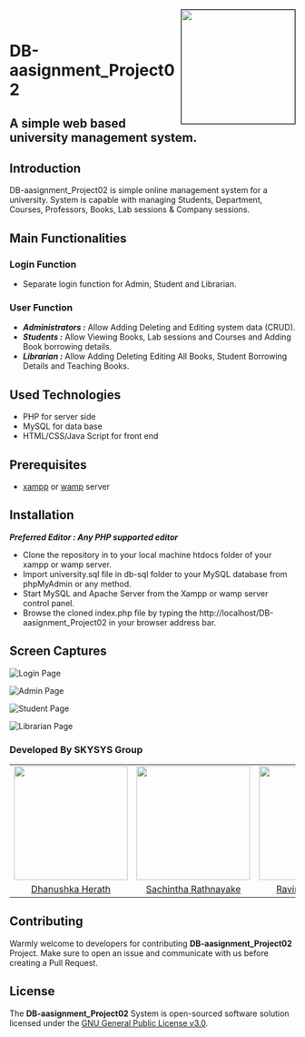<div>
<img align="right" style="border: 1px solid black;" src="https://raw.githubusercontent.com/SKYSYSLK/PartyPros/master/partypros_readme_assets/logo-01.png" width=200>
</div>
<br>

# DB-aasignment_Project02
## A simple web based university management system.

## Introduction

DB-aasignment_Project02 is simple online management system for a university. System is capable with managing Students, Department, Courses, Professors, Books, Lab sessions & Company sessions.

## Main Functionalities 
### Login Function
- Separate login function for Admin, Student and Librarian.

### User Function
- ***Administrators 	:*** Allow Adding Deleting and Editing system data (CRUD).
- ***Students		:*** Allow Viewing Books, Lab sessions and Courses and Adding Book borrowing details.
- ***Librarian          :*** Allow Adding Deleting Editing All Books, Student Borrowing Details and Teaching Books.

## Used Technologies
- PHP for server side
- MySQL for data base
- HTML/CSS/Java Script for front end

## Prerequisites
- [xampp](https://www.apachefriends.org/download.html) or [wamp](http://www.wampserver.com/en/) server

## Installation
***Preferred Editor : Any PHP supported editor***
 - Clone the repository in to your local machine htdocs folder of your xampp or wamp server.
 - Import university.sql file in db-sql folder to your MySQL database from phpMyAdmin or any method.
 - Start MySQL and Apache Server from the Xampp or wamp server control panel.
- Browse the cloned index.php file by typing the http://localhost/DB-aasignment_Project02 in your browser address bar.
	
## Screen Captures
![Login Page](https://github.com/SKYSYSLK/DB-aasignment_Project02/blob/master/readme_assests/login.png)

![Admin Page](https://github.com/SKYSYSLK/DB-aasignment_Project02/blob/master/readme_assests/admin.png)

![Student Page](https://github.com/SKYSYSLK/DB-aasignment_Project02/blob/master/readme_assests/stud.png)

![Librarian Page](https://github.com/SKYSYSLK/DB-aasignment_Project02/blob/master/readme_assests/lib.png)

### Developed By SKYSYS Group
<table>
<tr>
<td align="center"><img src="https://avatars0.githubusercontent.com/u/12469768?s=400&v=4" width=200></td>
<td align="center"><img src="https://avatars1.githubusercontent.com/u/29378743?s=460&v=4" width=200></td>
<td align="center"><img src="https://avatars1.githubusercontent.com/u/25032998?s=400&v=4" width=200></td>
<td align="center"><img src="https://avatars1.githubusercontent.com/u/25387297?s=400&v=4" width=200></td>
<td align="center"><img src="https://avatars1.githubusercontent.com/u/13849811?s=400&v=4" width=200></td>
</tr>
<tr>
<td align="center"><a href="https://github.com/Danushka96">Dhanushka Herath </a></td>
<td align="center"><a href="https://github.com/Sacheerc">Sachintha Rathnayake</a></td>
<td align="center"><a href="https://github.com/RavinduSachintha">Ravindu Sachintha</a></td>
<td align="center"><a href="https://github.com/AsithaIndrajith">Asitha Indrajith</a></td>
<td align="center"><a href="https://github.com/ShehanKule">Shehan Kulathilake</a></td>
</tr>
</table>

## Contributing
Warmly welcome to developers for contributing **DB-aasignment_Project02** Project. Make sure to open an issue and communicate with us before 
creating a Pull Request.


## License

The **DB-aasignment_Project02** System is open-sourced software solution licensed under the [GNU General Public License v3.0](./LICENSE).


